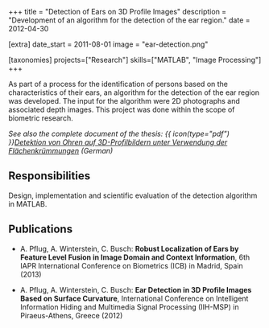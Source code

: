 +++
title = "Detection of Ears on 3D Profile Images"
description = "Development of an algorithm for the detection of the ear region."
date = 2012-04-30

[extra]
date_start = 2011-08-01
image = "ear-detection.png"

[taxonomies]
projects=["Research"]
skills=["MATLAB", "Image Processing"]
+++

As part of a process for the identification of persons based on the characteristics of their ears, an algorithm for the detection of the ear region was developed. The input for the algorithm were 2D photographs and associated depth images. This project was done within the scope of biometric research.

*See also the complete document of the thesis: {{ icon(type="pdf") }}<a href="/documents/bachelorarbeit.pdf" target="_blank">Detektion von Ohren auf 3D-Profilbildern unter Verwendung der Flächenkrümmungen</a> (German)*

## Responsibilities
Design, implementation and scientific evaluation of the detection algorithm in MATLAB.

## Publications

* A. Pflug, A. Winterstein, C. Busch: **Robust
Localization of Ears by Feature Level Fusion in Image Domain and Context
Information**, 6th IAPR International Conference on Biometrics (ICB) in Madrid,
Spain (2013)

* A. Pflug, A. Winterstein, C. Busch: **Ear
Detection in 3D Profile Images Based on Surface Curvature**, International
Conference on Intelligent Information Hiding and Multimedia Signal Processing
(IIH-MSP) in Piraeus-Athens, Greece (2012)
